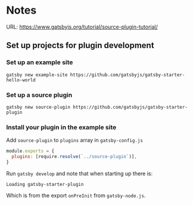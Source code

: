 # Notes

URL: https://www.gatsbyjs.org/tutorial/source-plugin-tutorial/

## Set up projects for plugin development

### Set up an example site

```shell
gatsby new example-site https://github.com/gatsbyjs/gatsby-starter-hello-world
```

### Set up a source plugin

```shell
gatsby new source-plugin https://github.com/gatsbyjs/gatsby-starter-plugin
```

### Install your plugin in the example site

Add `source-plugin` to `plugins` array in `gatsby-config.js`

```js
module.exports = {
  plugins: [require.resolve(`../source-plugin`)],
}
```

Run `gatsby develop` and note that when starting up there is:

```shell
Loading gatsby-starter-plugin
```

Which is from the export `onPreInit` from `gatsby-node.js`.